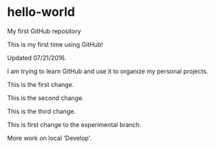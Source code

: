 # hello-world
My first GitHub repository

This is my first time using GitHub! 

Updated 07/21/2016.

I am trying to learn GitHub and use it to organize my personal projects.

This is the first change.

This is the second change.

This is the third change.

This is first change to the experimental branch.

More work on local 'Develop'.
